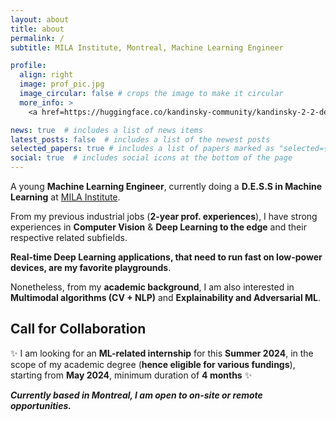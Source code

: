 ```yaml
---
layout: about
title: about
permalink: /
subtitle: MILA Institute, Montreal, Machine Learning Engineer

profile:
  align: right
  image: prof_pic.jpg
  image_circular: false # crops the image to make it circular
  more_info: >
    <a href=https://huggingface.co/kandinsky-community/kandinsky-2-2-decoder><u>AI-Generated</u></a> picture based on me.

news: true  # includes a list of news items
latest_posts: false  # includes a list of the newest posts
selected_papers: true # includes a list of papers marked as "selected={true}"
social: true  # includes social icons at the bottom of the page
---
```


A young **Machine Learning Engineer**, currently doing a **D.E.S.S in Machine Learning** at [MILA Institute](https://mila.quebec/en/professional-programs/).

From my previous industrial jobs (**2-year prof. experiences**), I have strong experiences in **Computer Vision** & **Deep Learning to the edge** and their respective related subfields.

**Real-time Deep Learning applications, that need to run fast on low-power devices, are my favorite playgrounds**.

Nonetheless, from my **academic background**, I am also interested in **Multimodal algorithms (CV + NLP)** and **Explainability and Adversarial ML**.

## Call for Collaboration

:sparkles: I am looking for an **ML-related internship** for this **Summer 2024**, in the scope of my academic degree (**hence eligible for various fundings**), starting from **May 2024**, minimum duration of **4 months** :sparkles:

***Currently based in Montreal, I am open to on-site or remote opportunities.***
